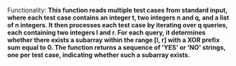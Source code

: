 Functionality: **This function reads multiple test cases from standard input, where each test case contains an integer t, two integers n and q, and a list of n integers. It then processes each test case by iterating over q queries, each containing two integers l and r. For each query, it determines whether there exists a subarray within the range [l, r] with a XOR prefix sum equal to 0. The function returns a sequence of 'YES' or 'NO' strings, one per test case, indicating whether such a subarray exists.**
